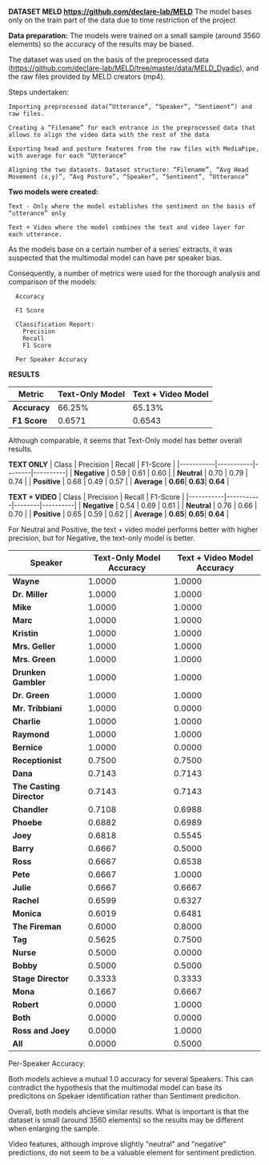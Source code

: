 **DATASET
MELD https://github.com/declare-lab/MELD**
    The model bases only on the train part of the data due to time restriction of the project

**Data preparation:**
The models were trained on a small sample (around 3560 elements) so the accuracy of the results may be biased.

The dataset was used on the basis of the preprocessed data (https://github.com/declare-lab/MELD/tree/master/data/MELD_Dyadic), and the raw files provided by MELD creators (mp4).

   Steps undertaken:

    Importing preprocessed data(“Utterance”, “Speaker”, “Sentiment”) and raw files.

    Creating a “Filename” for each entrance in the preprocessed data that allows to align the video data with the rest of the data

    Exporting head and posture features from the raw files with MediaPipe, with average for each “Utterance”

    Aligning the two datasets. Dataset structure: “Filename”, “Avg Head Movement (x,y)”, “Avg Posture”, “Speaker”, “Sentiment”, “Utterance”

**Two models were created:**

    Text - Only where the model establishes the sentiment on the basis of “utterance” only
    
    Text + Video where the model combines the text and video layer for each utterance.

As the models base on a certain number of a series’ extracts, it was suspected that the multimodal model can have per speaker bias.

Consequently, a number of metrics were used for the thorough analysis and comparison of the models:

  
      Accuracy

      F1 Score

      Classification Report:
        Precision
        Recall
        F1 Score
  
      Per Speaker Accuracy

**RESULTS**

| Metric          | Text-Only Model | Text + Video Model |
|-----------------|-----------------|--------------------|
| **Accuracy**    | 66.25%          | 65.13%             |
| **F1 Score**    | 0.6571          | 0.6543             |

Although comparable, it seems that Text-Only model has better overall results.

**TEXT ONLY**
| Class     | Precision | Recall | F1-Score |
|-----------|-----------|--------|----------|
| **Negative** | 0.59    | 0.61   | 0.60     |
| **Neutral**  | 0.70    | 0.79   | 0.74     |
| **Positive** | 0.68    | 0.49   | 0.57     |
| **Average**  | **0.66**| **0.63**| **0.64** |



**TEXT + VIDEO**
| Class     | Precision | Recall | F1-Score |
|-----------|-----------|--------|----------|
| **Negative** | 0.54    | 0.69   | 0.61     |
| **Neutral**  | 0.76    | 0.66   | 0.70     |
| **Positive** | 0.65    | 0.59   | 0.62     |
| **Average**  | **0.65**| **0.65**| **0.64** |

For Neutral and Positive, the text + video model performs better with higher precision, but for Negative, the text-only model is better.


| Speaker                | Text-Only Model Accuracy | Text + Video Model Accuracy |
|------------------------|--------------------------|-----------------------------|
| **Wayne**              | 1.0000                   | 1.0000                      |
| **Dr. Miller**         | 1.0000                   | 1.0000                      |
| **Mike**               | 1.0000                   | 1.0000                      |
| **Marc**               | 1.0000                   | 1.0000                      |
| **Kristin**            | 1.0000                   | 1.0000                      |
| **Mrs. Geller**        | 1.0000                   | 1.0000                      |
| **Mrs. Green**         | 1.0000                   | 1.0000                      |
| **Drunken Gambler**    | 1.0000                   | 1.0000                      |
| **Dr. Green**          | 1.0000                   | 1.0000                      |
| **Mr. Tribbiani**      | 1.0000                   | 0.0000                      |
| **Charlie**            | 1.0000                   | 1.0000                      |
| **Raymond**            | 1.0000                   | 1.0000                      |
| **Bernice**            | 1.0000                   | 0.0000                      |
| **Receptionist**       | 0.7500                   | 0.7500                      |
| **Dana**               | 0.7143                   | 0.7143                      |
| **The Casting Director** | 0.7143                 | 0.7143                      |
| **Chandler**           | 0.7108                   | 0.6988                      |
| **Phoebe**             | 0.6882                   | 0.6989                      |
| **Joey**               | 0.6818                   | 0.5545                      |
| **Barry**              | 0.6667                   | 0.5000                      |
| **Ross**               | 0.6667                   | 0.6538                      |
| **Pete**               | 0.6667                   | 1.0000                      |
| **Julie**              | 0.6667                   | 0.6667                      |
| **Rachel**             | 0.6599                   | 0.6327                      |
| **Monica**             | 0.6019                   | 0.6481                      |
| **The Fireman**        | 0.6000                   | 0.8000                      |
| **Tag**                | 0.5625                   | 0.7500                      |
| **Nurse**              | 0.5000                   | 0.0000                      |
| **Bobby**              | 0.5000                   | 0.5000                      |
| **Stage Director**     | 0.3333                   | 0.3333                      |
| **Mona**               | 0.1667                   | 0.6667                      |
| **Robert**             | 0.0000                   | 1.0000                      |
| **Both**               | 0.0000                   | 0.0000                      |
| **Ross and Joey**      | 0.0000                   | 1.0000                      |
| **All**                | 0.0000                   | 0.5000                      |

Per-Speaker Accuracy:

Both models achieve a mutual 1.0 accuracy for several Speakers. This can contradict the hypothesis that the multimodal model can base its predicitons on Spekaer identification rather than Sentiment prediciton. 


Overall, both models ahcieve similar results. What is important is that the dataset is small (around 3560 elements) so the results may be different when enlarging the sample. 

Video features, although improve slightly "neutral" and "negative" predictions, do not seem to be a valuable element for sentiment prediction.



